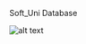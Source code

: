 
Soft_Uni Database

![alt text](https://github.com/CrystallizedSnowflakes/SQL-SoftUni/blob/main/Schemas/Soft_Uni_DB.jpg)